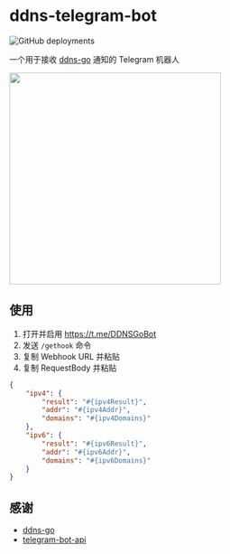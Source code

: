 # ddns-telegram-bot

![GitHub deployments](https://img.shields.io/github/deployments/WingLim/ddns-telegram-bot/production?label=vercel&logo=vercel&logoColor=white)

一个用于接收 [ddns-go](https://github.com/jeessy2/ddns-go) 通知的 Telegram 机器人

<img src="screenshot.png" width="375" />

## 使用

1. 打开并启用 https://t.me/DDNSGoBot
2. 发送 `/gethook` 命令
3. 复制 Webhook URL 并粘贴
4. 复制 RequestBody 并粘贴
```json
{
    "ipv4": {
        "result": "#{ipv4Result}",
        "addr": "#{ipv4Addr}",
        "domains": "#{ipv4Domains}"
    },
    "ipv6": {
        "result": "#{ipv6Result}",
        "addr": "#{ipv6Addr}",
        "domains": "#{ipv6Domains}"
    }
}

```

## 感谢

- [ddns-go](https://github.com/jeessy2/ddns-go)
- [telegram-bot-api](https://github.com/go-telegram-bot-api/telegram-bot-api)
